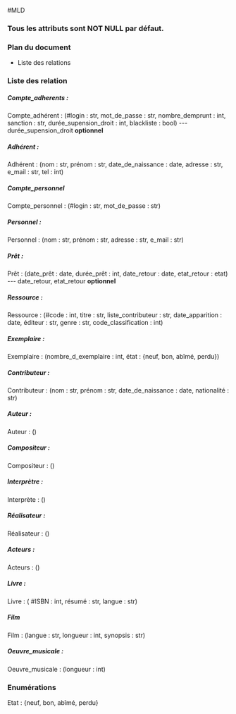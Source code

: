 #MLD

### Tous les attributs sont NOT NULL par défaut.
### Plan du document
*   Liste des relations


### Liste des relation

##### Compte_adherents :
Compte_adhérent : (#login : str, mot_de_passe : str, nombre_demprunt : int, sanction : str, durée_supension_droit : int, blackliste : bool)
\--- durée_supension_droit **optionnel** 
##### Adhérent :
Adhérent : (nom : str, prénom : str, date_de_naissance : date, adresse : str, e_mail : str, tel : int) 

##### Compte_personnel
Compte_personnel : (#login : str, mot_de_passe : str)

##### Personnel :
Personnel : (nom : str, prénom : str, adresse : str, e_mail : str) 

##### Prêt :
Prêt : (date_prêt : date, durée_prêt : int, date_retour : date, etat_retour : etat)  
\--- date_retour, etat_retour **optionnel** 

##### Ressource :
Ressource : (#code : int, titre : str, liste_contributeur : str, date_apparition : date, éditeur : str, genre : str, code_classification : int) 

##### Exemplaire :
Exemplaire : (nombre_d_exemplaire : int, état : {neuf, bon, abîmé, perdu})

##### Contributeur :
Contributeur : (nom : str, prénom : str, date_de_naissance : date, nationalité : str) 

##### Auteur :
Auteur : ()

##### Compositeur :
Compositeur : () 

##### Interprètre :
Interprète : () 

##### Réalisateur :
Réalisateur : () 

##### Acteurs :
Acteurs : () 

##### Livre :
Livre : ( #ISBN : int, résumé : str, langue : str) 

##### Film
Film : (langue : str, longueur : int, synopsis : str) 

##### Oeuvre_musicale :
Oeuvre_musicale : (longueur : int) 


### Enumérations  
Etat : {neuf, bon, abîmé, perdu}
